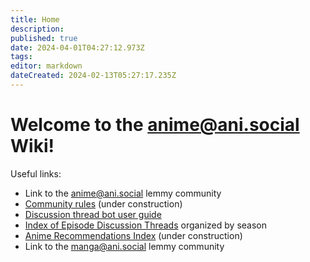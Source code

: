 ```yaml
---
title: Home
description: 
published: true
date: 2024-04-01T04:27:12.973Z
tags: 
editor: markdown
dateCreated: 2024-02-13T05:27:17.235Z
---
```


# Welcome to the anime@ani.social Wiki!

Useful links:

- Link to the [anime@ani.social](https://ani.social/c/anime) lemmy community
- [Community rules](/rules) (under construction)
- [Discussion thread bot user guide](/rikka)
- [Index of Episode Discussion Threads](/discussions-index) organized by season
- [Anime Recommendations Index](/recommendations) (under construction)
- Link to the [manga@ani.social](https://ani.social/c/manga) lemmy community
